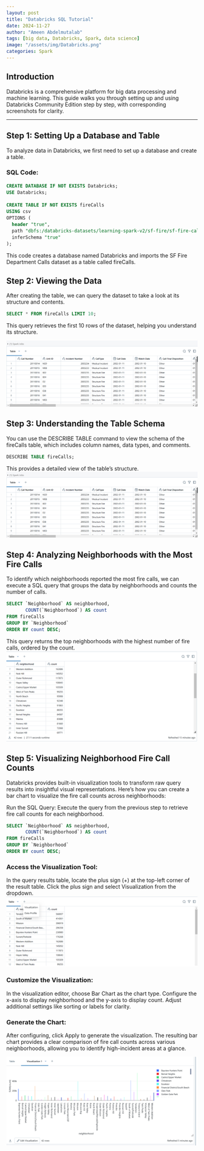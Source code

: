 ```yaml
---
layout: post
title: "Databricks SQL Tutorial"
date: 2024-11-27
author: "Ameen Abdelmutalab"
tags: [big data, Databricks, Spark, data science]
image: "/assets/img/Databricks.png"
categories: Spark
---
```


## Introduction

Databricks is a comprehensive platform for big data processing and machine learning. This guide walks you through setting up and using Databricks Community Edition step by step, with corresponding screenshots for clarity.

---

## Step 1: Setting Up a Database and Table

To analyze data in Databricks, we first need to set up a database and create a table.

### SQL Code:
```sql
CREATE DATABASE IF NOT EXISTS Databricks;
USE Databricks;

CREATE TABLE IF NOT EXISTS fireCalls
USING csv
OPTIONS (
  header "true",
  path "dbfs:/databricks-datasets/learning-spark-v2/sf-fire/sf-fire-calls.csv",
  inferSchema "true"
);
```
This code creates a database named Databricks and imports the SF Fire Department Calls dataset as a table called fireCalls.



## Step 2: Viewing the Data
After creating the table, we can query the dataset to take a look at its structure and contents.

```sql
SELECT * FROM fireCalls LIMIT 10;
```
This query retrieves the first 10 rows of the dataset, helping you understand its structure.


![the first 10 rows of the dataset](/assets/img/DataBricks/Databricksx1.png)

## Step 3: Understanding the Table Schema
You can use the DESCRIBE TABLE command to view the schema of the fireCalls table, which includes column names, data types, and comments.


```sql
DESCRIBE TABLE fireCalls;
```
This provides a detailed view of the table’s structure.
![the table’s structure](/assets/img/DataBricks/Databricksx2.png)

## Step 4: Analyzing Neighborhoods with the Most Fire Calls
To identify which neighborhoods reported the most fire calls, we can execute a SQL query that groups the data by neighborhoods and counts the number of calls.


```sql
SELECT `Neighborhood` AS neighborhood, 
       COUNT(`Neighborhood`) AS count 
FROM fireCalls 
GROUP BY `Neighborhood`
ORDER BY count DESC;
```
This query returns the top neighborhoods with the highest number of fire calls, ordered by the count.
![the top neighborhoods with the highest number of fire calls](/assets/img/DataBricks/Databricksx3.png)


## Step 5: Visualizing Neighborhood Fire Call Counts
Databricks provides built-in visualization tools to transform raw query results into insightful visual representations. Here’s how you can create a bar chart to visualize the fire call counts across neighborhoods:

Run the SQL Query: Execute the query from the previous step to retrieve fire call counts for each neighborhood.

```sql
SELECT `Neighborhood` AS neighborhood, 
       COUNT(`Neighborhood`) AS count 
FROM fireCalls 
GROUP BY `Neighborhood`
ORDER BY count DESC;
```
### Access the Visualization Tool:

In the query results table, locate the plus sign (+) at the top-left corner of the result table.
Click the plus sign and select Visualization from the dropdown.
![select Visualization from the dropdown](/assets/img/DataBricks/Databricksx4.png)

### Customize the Visualization:

In the visualization editor, choose Bar Chart as the chart type.
Configure the x-axis to display neighborhood and the y-axis to display count.
Adjust additional settings like sorting or labels for clarity.
### Generate the Chart:

After configuring, click Apply to generate the visualization.
The resulting bar chart provides a clear comparison of fire call counts across various neighborhoods, allowing you to identify high-incident areas at a glance.

![select Visualization from the dropdown](/assets/img/DataBricks/Databricksx5.png)



